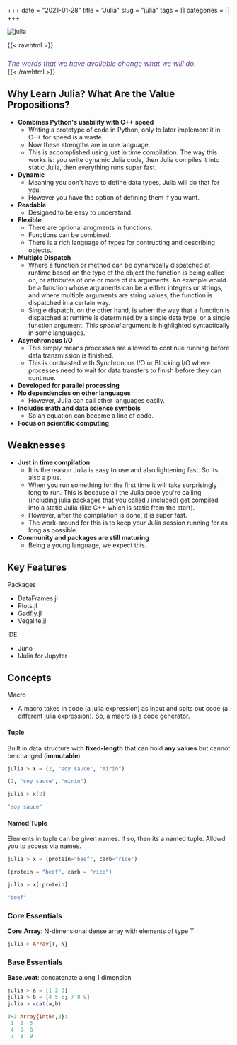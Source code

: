 +++ 
date = "2021-01-28"
title = "Julia"
slug = "julia"
tags = []
categories = []
+++


![julia](/images/julia_banner.png)

{{< rawhtml >}}
<p style="font-size:110%; color: #6f439c; margin: 0; font-style: italic; padding-top:2%;">
The words that we have available change what we will do.
</p>
{{< /rawhtml >}}

## Why Learn Julia? What Are the Value Propositions?

- __Combines Python's usability with C++ speed__
    - Writing a prototype of code in Python, only to later implement it in C++ for speed is a waste.
    - Now these strengths are in one language.
    - This is accomplished using just in time compilation. The way this works is: you write dynamic Julia code, then Julia compiles it into static Julia, then everything runs super fast.
- __Dynamic__
    - Meaning you don't have to define data types, Julia will do that for you.
    - However you have the option of defining them if you want.
- __Readable__
    - Designed to be easy to understand. 
- __Flexible__
    - There are optional arugments in functions.
    - Functions can be combined.
    - There is a rich language of types for contructing and describing objects.
- __Multiple Dispatch__
    - Where a function or method can be dynamically dispatched at runtime based on the type of the object the function is being called on, or attributes of one or more of its arguments. An example would be a function whose arguments can be a either integers or strings, and where multiple arguments are string values, the function is dispatched in a certain way.
    - Single dispatch, on the other hand, is when the way that a function is dispatched at runtime is determined by a single data type, or a single function argument. This _special_ argument is highlighted syntactically in some languages.
- __Asynchronous I/O__
    - This simply means processes are allowed to continue running before data transmission is finished.
    - This is contrasted with Synchronous I/O or Blocking I/O where processes need to wait for data transfers to finish before they can continue.
- __Developed for parallel processing__
- __No dependencies on other languages__
    - However, Julia can call other languages easily. 
- __Includes math and data science symbols__
    - So an equation can become a line of code.
- __Focus on scientific computing__


## Weaknesses

- __Just in time compilation__
    - It is the reason Julia is easy to use and also lightening fast. So its also a plus.
    - When you run something for the first time it will take surprisingly long to run. This is because all the Julia code you're calling (including julia packages that you called / included) get compiled into a static Julia (like C++ which is static from the start). 
    - However, after the compilation is done, it is super fast.
    - The work-around for this is to keep your Julia session running for as long as possible.
- __Community and packages are still maturing__
    - Being a young language, we expect this.

## Key Features

Packages
- DataFrames.jl
- Plots.jl
- Gadfly.jl
- Vegalite.jl

IDE
- Juno
- IJulia for Jupyter

## Concepts

Macro
- A macro takes in code (a julia expression) as input and spits out code (a different julia expression). So, a macro is a code generator.


#### Tuple

Built in data structure with __fixed-length__ that can hold __any values__ but cannot be changed (__immutable__)

```julia
julia > x = (2, "soy sauce", "mirin")

(2, "soy sauce", "mirin")
```

```julia
julia > x[2]

"soy sauce"
```

#### Named Tuple

Elements in tuple can be given names. If so, then its a named tuple. Allowd you to access via names.

```julia
julia > x = (protein="beef", carb="rice")

(protein = "beef", carb = "rice")
```

```julia
julia > x[:protein]

"beef"
```

### Core Essentials

__Core.Array__: N-dimensional dense array with elements of type T

```julia
julia > Array{T, N}
```

### Base Essentials

__Base.vcat__: concatenate along 1 dimension

```julia
julia > a = [1 2 3]
julia > b = [4 5 6; 7 8 9]
julia > vcat(a,b)

3×3 Array{Int64,2}:
 1  2  3
 4  5  6
 7  8  9
```


